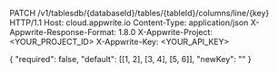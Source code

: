 PATCH /v1/tablesdb/{databaseId}/tables/{tableId}/columns/line/{key} HTTP/1.1
Host: cloud.appwrite.io
Content-Type: application/json
X-Appwrite-Response-Format: 1.8.0
X-Appwrite-Project: <YOUR_PROJECT_ID>
X-Appwrite-Key: <YOUR_API_KEY>

{
  "required": false,
  "default": [[1, 2], [3, 4], [5, 6]],
  "newKey": ""
}
